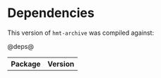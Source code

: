# Dependencies #


This version of `hmt-archive` was compiled against:

<table>
<tr><th>Package</th><th>Version</th></tr>
@deps@	
</table>